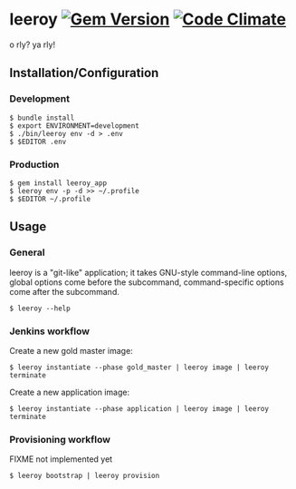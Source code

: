 # leeroy [![Gem Version](https://badge.fury.io/rb/leeroy_app.svg)](https://badge.fury.io/rb/leeroy_app) [![Code Climate](https://codeclimate.com/github/FitnessKeeper/leeroy/badges/gpa.svg)](https://codeclimate.com/github/FitnessKeeper/leeroy)
o rly?  ya rly!

## Installation/Configuration

### Development

    $ bundle install
    $ export ENVIRONMENT=development
    $ ./bin/leeroy env -d > .env
    $ $EDITOR .env

### Production

    $ gem install leeroy_app
    $ leeroy env -p -d >> ~/.profile
    $ $EDITOR ~/.profile

## Usage

### General

leeroy is a "git-like" application; it takes GNU-style command-line options, global options come before the subcommand, command-specific options come after the subcommand.

    $ leeroy --help

### Jenkins workflow

Create a new gold master image:

    $ leeroy instantiate --phase gold_master | leeroy image | leeroy terminate

Create a new application image:

    $ leeroy instantiate --phase application | leeroy image | leeroy terminate

### Provisioning workflow

FIXME not implemented yet

    $ leeroy bootstrap | leeroy provision
